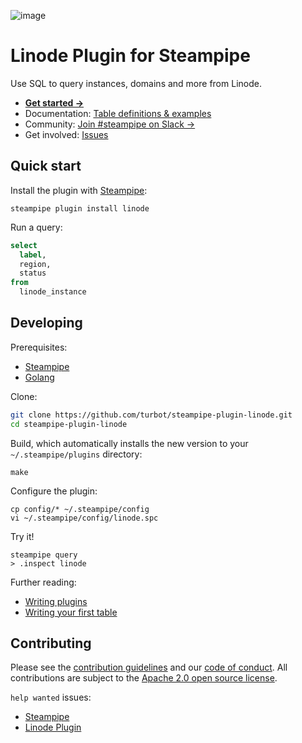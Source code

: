 ![image](https://hub.steampipe.io/images/plugins/turbot/linode-social-graphic.png)

# Linode Plugin for Steampipe

Use SQL to query instances, domains and more from Linode.

- **[Get started →](https://hub.steampipe.io/plugins/turbot/linode)**
- Documentation: [Table definitions & examples](https://hub.steampipe.io/plugins/turbot/linode/tables)
- Community: [Join #steampipe on Slack →](https://turbot.com/community/join)
- Get involved: [Issues](https://github.com/turbot/steampipe-plugin-linode/issues)

## Quick start

Install the plugin with [Steampipe](https://steampipe.io):

```shell
steampipe plugin install linode
```

Run a query:

```sql
select
  label,
  region,
  status
from
  linode_instance
```

## Developing

Prerequisites:

- [Steampipe](https://steampipe.io/downloads)
- [Golang](https://golang.org/doc/install)

Clone:

```sh
git clone https://github.com/turbot/steampipe-plugin-linode.git
cd steampipe-plugin-linode
```

Build, which automatically installs the new version to your `~/.steampipe/plugins` directory:

```
make
```

Configure the plugin:

```
cp config/* ~/.steampipe/config
vi ~/.steampipe/config/linode.spc
```

Try it!

```
steampipe query
> .inspect linode
```

Further reading:

- [Writing plugins](https://steampipe.io/docs/develop/writing-plugins)
- [Writing your first table](https://steampipe.io/docs/develop/writing-your-first-table)

## Contributing

Please see the [contribution guidelines](https://github.com/turbot/steampipe/blob/main/CONTRIBUTING.md) and our [code of conduct](https://github.com/turbot/steampipe/blob/main/CODE_OF_CONDUCT.md). All contributions are subject to the [Apache 2.0 open source license](https://github.com/turbot/steampipe-plugin-linode/blob/main/LICENSE).

`help wanted` issues:

- [Steampipe](https://github.com/turbot/steampipe/labels/help%20wanted)
- [Linode Plugin](https://github.com/turbot/steampipe-plugin-linode/labels/help%20wanted)
